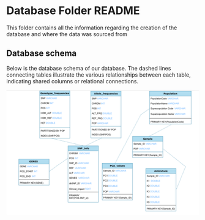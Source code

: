 # Database Folder README

This folder contains all the information regarding the creation of the database and where the data was sourced from 

## Database schema 

Below is the database schema of our database. 
The dashed lines connecting tables illustrate the various relationships between each table, indicating shared columns or relational connections. 

![Diagram](https://github.com/ml22826/Ubuntu/blob/main/Database/Screenshot%20from%202024-02-25%2019-14-58.png)
